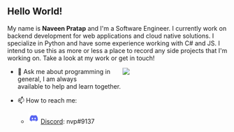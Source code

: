## Hello World!

My name is **Naveen Pratap** and I'm a Software Engineer.
I currently work on backend development for web applications and cloud native solutions. I specialize in Python and have some experience working with C# and JS. I intend to use this as more or less a place to record any side projects that I'm working on. Take a look at my work or get in touch! 

<img align= "right" width= "240" src= "https://pa1.narvii.com/6580/8098c6e9207376889eeb0532d9f5a0723c4d73f5_hq.gif"/>

- 💬 Ask me about programming in general, I am always <br> available to help and learn together.

- 📫 How to reach me: 
   - <a><img height="25" src="https://raw.githubusercontent.com/github/explore/80688e429a7d4ef2fca1e82350fe8e3517d3494d/topics/discord/discord.png"> [Discord](https://discord.com/): nvp#9137 </a>

